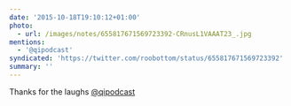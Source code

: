 ```yaml
---
date: '2015-10-18T19:10:12+01:00'
photo:
  - url: /images/notes/655817671569723392-CRnusL1VAAAT23_.jpg
mentions:
  - '@qipodcast'
syndicated: 'https://twitter.com/roobottom/status/655817671569723392'
summary: ''
---
```

Thanks for the laughs [@qipodcast](https://twitter.com/@qipodcast) 
